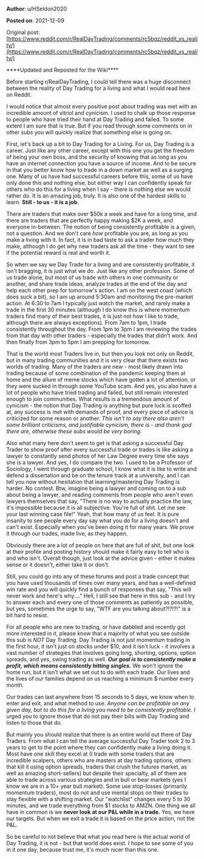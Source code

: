 **Author**: u/HSeldon2020

**Posted on**: 2021-12-09

Original post: [https://www.reddit.com/r/RealDayTrading/comments/rc5bqz/reddit_vs_reality/](https://www.reddit.com/r/RealDayTrading/comments/rc5bqz/reddit_vs_reality/)

\*\*\*\*Updated and Reposted for the Wiki\*\*\*\*

Before starting r/RealDayTrading, I could tell there was a huge disconnect between the reality of Day Trading for a living and what I would read here on Reddit. 

I would notice that almost every positive post about trading was met with an incredible amount of vitriol and cynicism. I used to chalk up those response to people who have tried their hand at Day Trading and failed. To some extent I am sure that is true. But if you read through some comments on in other subs you will quickly realize that something else is going on.

First, let's back up a bit to Day Trading for a Living. For us, Day Trading is a career. Just like any other career, except with this one you get the freedom of being your own boss, and the security of knowing that as long as you have an internet connection you have a source of income. And to be secure in that you better know how to trade in a down market as well as a surging one. Many of us have had successful careers before this, some of us have only done this and nothing else, but either way I can confidently speak for others who do this for a living when I say - there is nothing else we would rather do. It is an amazing job, truly. It is also one of the hardest skills to learn. **Still - to us - it is a job.**

There are traders that make over $50k a week and have for a long time, and there are traders that are perfectly happy making $2K a week, and everyone in-between. The notion of being consistently profitable is a given, not a question. And we don't care *how* profitable you are, as long as you make a living with it. In fact, it is in bad taste to ask a trader how much they make, although I do get why new traders ask all the time - they want to see if the potential reward is real and worth it.

So when we say we Day Trade for a living and are consistently profitable, it isn't bragging, it is just what we do. Just like any other profession. Some of us trade alone, but most of us trade with others in one community or another, and share trade ideas, analyze trades at the end of the day and help each other prep for tomorrow's action. I am on the west coast (which does suck a bit), so I am up around 5:30am and monitoring the pre-market action. At 6:30 to 7am I typically just watch the market, and rarely make a trade in the first 30 minutes (although I do know this is where momentum traders find many of their best trades, it is just not how I like to trade, although there are always exceptions). From 7am to 1pm, I trade consistently throughout the day. From 1pm to 3pm I am reviewing the trades from that day with other traders - especially the trades that didn't work. And then finally from 3pm to 5pm I am prepping for tomorrow.

That is the world most Traders live in, but then you look not only on Reddit, but in many trading communities and it is very clear that there exists two worlds of trading. Many of the traders are new - most likely drawn into trading because of some combination of the pandemic keeping them at home and the allure of meme stocks which have gotten a lot of attention, or they were sucked in through some YouTube scam. And yes, you also have a lot of people who have tried trading and failed, but still remain interested enough to join communities. What results is a tremendous amount of cynicism - the notion that Day Trading is anything but pure luck is scoffed at, any success is met with demands of proof, and every piece of advice is criticized for some reason or another. *This isn't to say there also aren't some brilliant criticisms, and justifiable cynicism, there is - and thank god there are, otherwise these subs would be very boring.*

Also what many here don't seem to get is that asking a successful Day Trader to show proof after every successful trade or trades is like asking a lawyer to constantly send photos of her Law Degree every time she says she is a lawyer. And yes, I do compare the two. I used to be a Professor of Sociology, I went through graduate school, I know what it is like to write and defend a dissertation and be on the tenure track at a university, and I can tell you now without hesitation that learning/mastering Day Trading is harder. No contest. Btw, imagine being a lawyer and coming on to a sub about being a lawyer, and reading comments from people who aren't even lawyers themselves that say, "There is no way to actually practice the law, it's impossible because it is all subjective. You're full of shit. Let me see your last winning case file!" Yeah, that how many of us feel. It is pure insanity to see people every day say what you do for a living doesn't and can't exist. Especially when you've been doing it for many years.  We prove it through our trades, made live, as they happen.

Obviously there are a lot of people on here that are full of shit, but one look at their profile and posting history should make it fairly easy to tell who is and who isn't. Overall though, just look at the advice given - either it makes sense or it doesn't, either take it or don't. 

Still, you could go into any of these forums and post a trade concept that you have used thousands of times over many years, and has a well-defined win rate and you will quickly find a bunch of responses that say, "This will never work and here's why...." Hell, I still see that here in this sub - and I try to answer each and every one of those comments as patiently as possible, but yes, sometimes the urge to say, "WTF are you talking about?!?!?!" is a bit hard to resist.

For all people who are new to trading, or have dabbled and recently got more interested in it, please know that a majority of what you see outside this sub is *NOT* Day Trading. Day Trading is not just momentum trading in the first hour, it isn't just on stocks under $10, and it isn't luck - it involves a vast number of strategies that involves going long, shorting, options, option spreads, and yes, swing trading as well. ***Our goal is to consistently make a profit, which means consistently hitting singles.*** We won't ignore the home run, but it isn't what we set out to do with each trade. Our lives and the lives of our families depend on us reaching a minimum $ number every month.

Our trades can last anywhere from 15 seconds to 5 days, we know when to enter and exit, and what method to use. *Anyone can be profitable on any given day, but to do this for a living you need to be consistently profitable.* I urged you to ignore those that do not pay their bills with Day Trading and listen to those that do. 

But mainly you should realize that there is an entire world out there of Day Traders. From what I can tell the average successful Day Trader took 2 to 3 years to get to the point where they can confidently make a living doing it. Most have one skill they excel at (I trade with some traders that are incredible scalpers, others who are masters at day trading options, others that kill it using option spreads, traders that crush the futures market, as well as amazing short-sellers) but despite their specialty, all of them are able to trade across various strategies and in bull or bear markets (yes I know we are in a 10+ year bull market). Some use stop-losses (primarily momentum traders), most do not and use mental stops on their trades to stay flexible with a shifting market. Our "watchlist" changes every 5 to 30 minutes, and we trade everything from $1 stocks to AMZN. One thing we all have in common is we **never look at our P&L while in a trade.** Yes, we have our targets. But when we exit a trade it is based on the price action, not the P&L.

So be careful to not believe that what you read here is the actual world of Day Trading, it is not - but that world does exist. I hope to see some of you in it one day, because trust me, it's much nicer than this one.